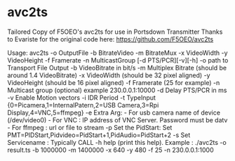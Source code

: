 # avc2ts
Tailored Copy of F5OEO's avc2ts for use in Portsdown Transmitter
Thanks to Evariste for the original code here: https://github.com/F5OEO/avc2ts

Usage:
avc2ts  -o OutputFile -b BitrateVideo -m BitrateMux -x VideoWidth  -y VideoHeight -f Framerate -n MulticastGroup [-d PTS/PCR][-v][-h] 
-o    path to Transport File Output 
-b    VideoBitrate in bit/s 
-m    Multiplex Bitrate (should be around 1.4 VideoBitrate)
-x    VideoWidth (should be 32 pixel aligned)
-y 	  VideoHeight (should be 16 pixel aligned)
-f    Framerate (25 for example)
-n 	  Multicast group (optional) example 230.0.0.1:10000
-d 	  Delay PTS/PCR in ms
-v	  Enable Motion vectors
-i	  IDR Period
-t		TypeInput {0=Picamera,1=InternalPatern,2=USB Camera,3=Rpi Display,4=VNC,5=ffmpeg}
-e 		Extra Arg:
			- For usb camera name of device (/dev/video0)
			- For VNC : IP address of VNC Server. Password must be datv
      - For ffmpeg : url or file to stream
-p 		Set the PidStart: Set PMT=PIDStart,Pidvideo=PidStart+1,PidAudio=PidStart+2
-s 		Set Servicename : Typically CALL
-h    help (print this help).
Example : ./avc2ts -o result.ts -b 1000000 -m 1400000 -x 640 -y 480 -f 25 -n 230.0.0.1:1000
